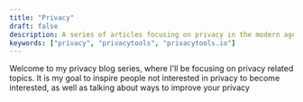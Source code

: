 ```yaml
---
title: "Privacy"
draft: false
description: A series of articles focusing on privacy in the modern age
keywords: ["privacy", "privacytools", "privacytools.io"]
---
```


Welcome to my privacy blog series, where I'll be focusing on privacy related topics. It is my goal to inspire people not interested in privacy to become interested, as well as talking about ways to improve your privacy
